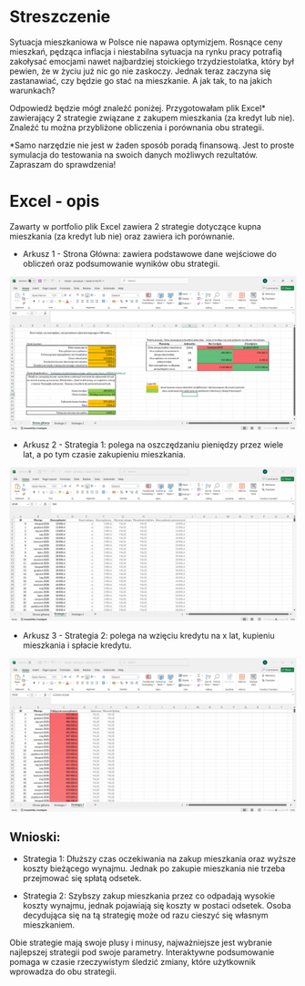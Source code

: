 # Streszczenie

Sytuacja mieszkaniowa w Polsce nie napawa optymizjem. Rosnące ceny mieszkań, pędząca inflacja i niestabilna sytuacja na rynku pracy potrafią zakołysać emocjami nawet najbardziej stoickiego trzydziestolatka, który był pewien, że w życiu już nic go nie zaskoczy. Jednak teraz zaczyna się zastanawiać, czy będzie go stać na mieszkanie. A jak tak, to na jakich warunkach? 

Odpowiedź będzie mógł znaleźć poniżej. Przygotowałam plik Excel* zawierający 2 strategie związane z zakupem mieszkania (za kredyt lub nie). Znaleźć tu można przybliżone obliczenia i porównania obu strategii. 

*Samo narzędzie nie jest w żaden sposób poradą finansową. Jest to proste symulacja do testowania na swoich danych możliwych rezultatów. Zapraszam do sprawdzenia!

# Excel - opis
Zawarty w portfolio plik Excel zawiera 2 strategie dotyczące kupna mieszkania (za kredyt lub nie) oraz zawiera ich porównanie.

- Arkusz 1 - Strona Główna: zawiera podstawowe dane wejściowe do obliczeń oraz podsumowanie wyników obu strategii.

![Arkusz 1 - Strona Główna](images/excel1.png)

- Arkusz 2 - Strategia 1: polega na oszczędzaniu pieniędzy przez wiele lat, a po tym czasie zakupieniu mieszkania.

![Arkusz 2 - Strategia 1](images/excel2.png)

- Arkusz 3 - Strategia 2: polega na wzięciu kredytu na x lat, kupieniu mieszkania i spłacie kredytu.

![Arkusz 3 - Strategia 2](images/excel3.png)

## Wnioski:

- Strategia 1: Dłuższy czas oczekiwania na zakup mieszkania oraz wyższe koszty bieżącego wynajmu. Jednak po zakupie mieszkania nie trzeba przejmować się spłatą odsetek.

- Strategia 2: Szybszy zakup mieszkania przez co odpadają wysokie koszty wynajmu, jednak pojawiają się koszty w postaci odsetek. Osoba decydująca się na tą strategię może od razu cieszyć się własnym mieszkaniem.

Obie strategie mają swoje plusy i minusy, najważniejsze jest wybranie najlepszej strategii pod swoje parametry. Interaktywne podsumowanie pomaga w czasie rzeczywistym śledzić zmiany, które użytkownik wprowadza do obu strategii.
